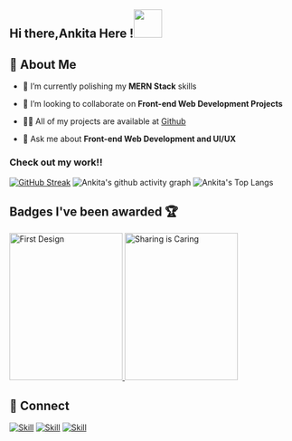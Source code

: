 <h2> Hi there,Ankita Here !<img src="https://media.giphy.com/media/mGcNjsfWAjY5AEZNw6/giphy.gif" width="50"></h2>

## :woman: About Me

<!-- - 🔭 I’m currently working on [My Portfolio](https://sahu-01.github.io/My-Profile/) -->

- 🌱 I’m currently polishing my **MERN Stack** skills

- 👯 I’m looking to collaborate on **Front-end Web Development Projects**

- 👨‍💻 All of my projects are available at [Github](https://github.com/SAHU-01?tab=repositories)

<!-- - 📝 I write articles on [Hashnode](https://hashnode.com/@SAHU-01)  -->

- 💬 Ask me about **Front-end Web Development and UI/UX**

<!-- - 📫 Contact me **[here](ankita.sahuof1@gmail.com)** -->

<!-- - 📄 My Resume [Resume](https://drive.google.com/file/d/1oJV3DGVU3iyjvYJypstpuzVa9uf2wJbj/view?usp=sharing) -->

<!---
###  Know me better  

<img align='right' src="https://media.giphy.com/media/UHcOaIi6nuCwhoGRPz/giphy.gif" width="230">


```javascript
const ankita = {
  pronouns: "she" | "her",
  code: [Javascript,C++,HTML,CSS,UX/UI,Python,React,Tailwind CSS,Bootstrap,Java,Machine Learning,Sass],
  experience&techCommmunities: {
                        x.Software Engineer Intern (Digital Product School,UnternehmerTUM,batch-15 & 16), x.Frontend Intern (Bitbaza.io)
                        Ambassador: "Microsoft Learn Student Ambassador(Beta),
                                     AngelHack,WomenTech Network"
                      },
 Motto: "To Bridge the rift between culture and Technology!"
}
```
-->


###  Check out my work!!


[![GitHub Streak](http://github-readme-streak-stats.herokuapp.com?user=SAHU-01&theme=radical)](https://git.io/streak-stats)
![Ankita's github activity graph](https://github-readme-activity-graph.vercel.app/graph?username=SAHU-01&bg_color=17092e&color=9e4c98&line=ff428e&point=a8ffef&area=true&hide_border=true)
![Ankita's Top Langs](https://github-readme-stats.vercel.app/api/top-langs/?username=SAHU-01&layout=compact&theme=radical)

## Badges I've been awarded 🏆
 <a href= "https://meshery.layer5.io/user/ff1f8398-e501-4bb2-817f-80edffd0d37b?tab=badges">
    <img width="200px" height="260px" src = "https://badges.layer5.io/assets/badges/first-design/first-design.png" alt = "First Design" />
  </a >
 <a href= "https://meshery.layer5.io/user/ff1f8398-e501-4bb2-817f-80edffd0d37b?tab=badges&badge=first-share" >
    <img width="200px" height="260px" src = "https://badges.layer5.io/assets/badges/first-share/first-share.png" alt = "Sharing is Caring" />
  </a >

## 🤝 Connect

[![Skill](https://img.shields.io/badge/LinkedIn-0077B5?style=for-the-badge&logo=linkedin&logoColor=white)](https://www.linkedin.com/in/ankita-sahu-540920201/)
[![Skill](https://img.shields.io/badge/Twitter-1DA1F2?style=for-the-badge&logo=twitter&logoColor=white)](https://twitter.com/AnkitaS36723410)
[![Skill](https://img.shields.io/badge/GitHub-100000?style=for-the-badge&logo=github&logoColor=white)](https://github.com/SAHU-01)
